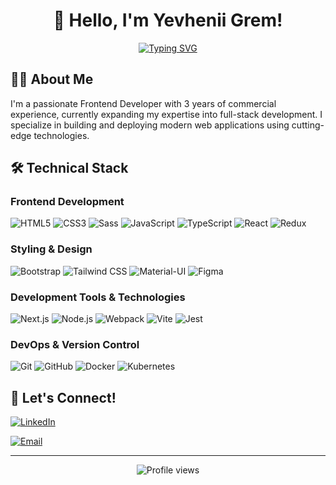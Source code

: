 <div align="center">
  
# 👋 Hello, I'm Yevhenii Grem!

[![Typing SVG](https://readme-typing-svg.herokuapp.com?font=Fira+Code&pause=1000&color=3BAFDA&center=true&vCenter=true&random=false&width=435&lines=Frontend+Developer;Aspiring+Full-Stack+Developer;Always+learning+new+technologies)](https://git.io/typing-svg)

</div>

## 👨‍💻 About Me

I'm a passionate Frontend Developer with 3 years of commercial experience, currently expanding my expertise into full-stack development. I specialize in building and deploying modern web applications using cutting-edge technologies.

## 🛠️ Technical Stack

### Frontend Development
![HTML5](https://img.shields.io/badge/-HTML5-E34F26?style=flat-square&logo=html5&logoColor=white)
![CSS3](https://img.shields.io/badge/-CSS3-1572B6?style=flat-square&logo=css3)
![Sass](https://img.shields.io/badge/-Sass-CC6699?style=flat-square&logo=sass&logoColor=white)
![JavaScript](https://img.shields.io/badge/-JavaScript-F7DF1E?style=flat-square&logo=javascript&logoColor=black)
![TypeScript](https://img.shields.io/badge/-TypeScript-3178C6?style=flat-square&logo=typescript&logoColor=white)
![React](https://img.shields.io/badge/-React-61DAFB?style=flat-square&logo=react&logoColor=black)
![Redux](https://img.shields.io/badge/-Redux-764ABC?style=flat-square&logo=redux)

### Styling & Design
![Bootstrap](https://img.shields.io/badge/-Bootstrap-7952B3?style=flat-square&logo=bootstrap&logoColor=white)
![Tailwind CSS](https://img.shields.io/badge/-Tailwind_CSS-38B2AC?style=flat-square&logo=tailwind-css&logoColor=white)
![Material-UI](https://img.shields.io/badge/-Material_UI-0081CB?style=flat-square&logo=material-ui)
![Figma](https://img.shields.io/badge/-Figma-F24E1E?style=flat-square&logo=figma&logoColor=white)

### Development Tools & Technologies
![Next.js](https://img.shields.io/badge/-Next.js-000000?style=flat-square&logo=next.js)
![Node.js](https://img.shields.io/badge/-Node.js-339933?style=flat-square&logo=node.js&logoColor=white)
![Webpack](https://img.shields.io/badge/-Webpack-8DD6F9?style=flat-square&logo=webpack&logoColor=black)
![Vite](https://img.shields.io/badge/-Vite-646CFF?style=flat-square&logo=vite&logoColor=white)
![Jest](https://img.shields.io/badge/-Jest-C21325?style=flat-square&logo=jest&logoColor=white)

### DevOps & Version Control
![Git](https://img.shields.io/badge/-Git-F05032?style=flat-square&logo=git&logoColor=white)
![GitHub](https://img.shields.io/badge/-GitHub-181717?style=flat-square&logo=github)
![Docker](https://img.shields.io/badge/-Docker-2496ED?style=flat-square&logo=docker&logoColor=white)
![Kubernetes](https://img.shields.io/badge/-Kubernetes-326CE5?style=flat-square&logo=kubernetes&logoColor=white)



## 🤝 Let's Connect!

[![LinkedIn](https://img.shields.io/badge/-LinkedIn-0A66C2?style=for-the-badge&logo=linkedin&logoColor=white)](https://www.linkedin.com/in/yevhenii-hrem/)
<!--[![Portfolio](https://img.shields.io/badge/-Portfolio-000000?style=for-the-badge&logo=safari&logoColor=white)](Your-Portfolio-URL)-->
[![Email](https://img.shields.io/badge/-Email-EA4335?style=for-the-badge&logo=gmail&logoColor=white)](mailto:yevheniigrem@gmail.com)

---

<div align="center">
  <img src="https://komarev.com/ghpvc/?username=YourGitHubUsername&color=blueviolet" alt="Profile views" />
</div>
  

<!--
**ZhekaGrem/ZhekaGrem** is a ✨ _special_ ✨ repository because its `README.md` (this file) appears on your GitHub profile.

Here are some ideas to get you started:

- 🔭 I’m currently working on ...
- 🌱 I’m currently learning ...
- 👯 I’m looking to collaborate on ...
- 🤔 I’m looking for help with ...
- 💬 Ask me about ...
- 📫 How to reach me: ...
- 😄 Pronouns: ...
- ⚡ Fun fact: ...
-->
